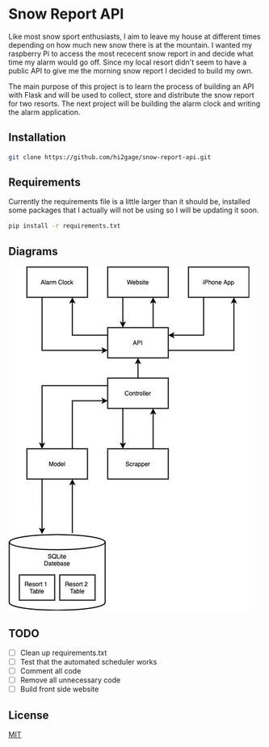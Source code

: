 # Snow Report API

Like most snow sport enthusiasts, I aim to leave my house at different times depending on how much new snow there is at the mountain.
I wanted my raspberry Pi to access the most rececent snow report in and decide what time my alarm would go off. Since my local resort didn't seem to have a public API to give me the morning snow report I decided to build my own.

The main purpose of this project is to learn the process of building an API with Flask and will be used to collect, store and distribute the snow report for two resorts. The next project will be building the alarm clock and writing the alarm application. 

## Installation

```bash
git clone https://github.com/hi2gage/snow-report-api.git
```
## Requirements
Currently the requirements file is a little larger than it should be, installed some packages that I actually will not be using so I will be updating it soon.
```bash
pip install -r requirements.txt
```
## Diagrams
![alt text](https://github.com/hi2gage/snow-report-api/blob/main/diagrams/main-layout.png)


## TODO
- [ ] Clean up requirements.txt
- [ ] Test that the automated scheduler works
- [ ] Comment all code
- [ ] Remove all unnecessary code
- [ ] Build front side website

## License
[MIT](https://choosealicense.com/licenses/mit/)


